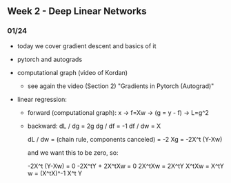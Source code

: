 ## Week 2 - Deep Linear Networks

### 01/24

* today we cover gradient descent and basics of it
* pytorch and autograds
* computational graph (video of Kordan)
  * see again the video (Section 2) "Gradients in Pytorch (Autograd)"

* linear regression:
  * forward (computational graph):
    x -> f=Xw -> (g = y - f) -> L=g^2
  * backward:
    dL / dg = 2g
    dg / df = -1
    df / dw = X

    dL / dw = (chain rule, components canceled) = -2 Xg = -2X^t (Y-Xw)

    and we want this to be zero, so:

    -2X^t (Y-Xw) = 0
    -2X^tY + 2X^tXw = 0
    2X^tXw = 2X^tY
    X^tXw = X^tY
    w = (X^tX)^-1 X^t Y

